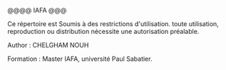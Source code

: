 @@@@
IAFA
@@@ 


Ce répertoire est Soumis à des restrictions d'utilisation. toute utilisation, reproduction ou distribution nécessite une autorisation préalable.

Author : CHELGHAM NOUH

Formation : Master IAFA, université Paul Sabatier.
